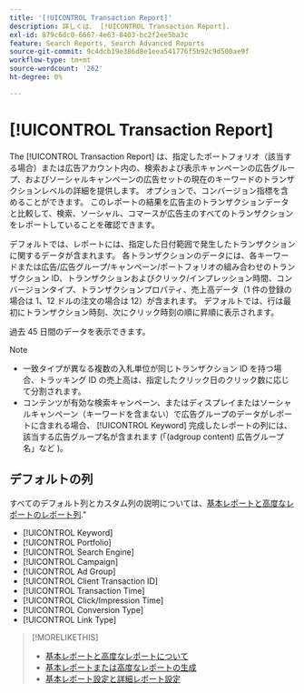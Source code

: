 ```yaml
---
title: '[!UICONTROL Transaction Report]'
description: 詳しくは、 [!UICONTROL Transaction Report].
exl-id: 879c6dc0-6667-4e63-8403-bc2f2ee5ba3c
feature: Search Reports, Search Advanced Reports
source-git-commit: 9c4dcb19e386d8e1eea541776f5b92c9d500ae9f
workflow-type: tm+mt
source-wordcount: '262'
ht-degree: 0%

---
```


# [!UICONTROL Transaction Report]

The [!UICONTROL Transaction Report] は、指定したポートフォリオ（該当する場合）または広告アカウント内の、検索および表示キャンペーンの広告グループ、およびソーシャルキャンペーンの広告セットの現在のキーワードのトランザクションレベルの詳細を提供します。 オプションで、コンバージョン指標を含めることができます。 このレポートの結果を広告主のトランザクションデータと比較して、検索、ソーシャル、コマースが広告主のすべてのトランザクションをレポートしていることを確認できます。

デフォルトでは、レポートには、指定した日付範囲で発生したトランザクションに関するデータが含まれます。 各トランザクションのデータには、各キーワードまたは広告/広告グループ/キャンペーン/ポートフォリオの組み合わせのトランザクション ID、トランザクションおよびクリック/インプレッション時間、コンバージョンタイプ、トランザクションプロパティ、売上高データ（1 件の登録の場合は 1、12 ドルの注文の場合は 12）が含まれます。 デフォルトでは、行は最初にトランザクション時刻、次にクリック時刻の順に昇順に表示されます。

過去 45 日間のデータを表示できます。

>[!NOTE]
>
>* 一致タイプが異なる複数の入札単位が同じトランザクション ID を持つ場合、トラッキング ID の売上高は、指定したクリック日のクリック数に応じて分割されます。
>* コンテンツが有効な検索キャンペーン、またはディスプレイまたはソーシャルキャンペーン（キーワードを含まない）で広告グループのデータがレポートに含まれる場合、 [!UICONTROL Keyword] 完成したレポートの列には、該当する広告グループ名が含まれます (「(adgroup content) 広告グループ名」など )。

## デフォルトの列

すべてのデフォルト列とカスタム列の説明については、[基本レポートと高度なレポートのレポート列](basic-advanced-report-columns.md).&quot;

* [!UICONTROL Keyword]
* [!UICONTROL Portfolio]
* [!UICONTROL Search Engine]
* [!UICONTROL Campaign]
* [!UICONTROL Ad Group]
* [!UICONTROL Client Transaction ID]
* [!UICONTROL Transaction Time]
* [!UICONTROL Click/Impression Time]
* [!UICONTROL Conversion Type]
* [!UICONTROL Link Type]

>[!MORELIKETHIS]
>
>* [基本レポートと高度なレポートについて](basic-advanced-report-about.md)
>* [基本レポートまたは高度なレポートの生成](basic-advanced-report-generate.md)
>* [基本レポート設定と詳細レポート設定](basic-advanced-report-settings.md)
